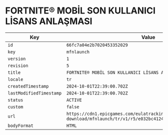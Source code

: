# FORTNITE® MOBİL SON KULLANICI LİSANS ANLAŞMASI

| Key | Value |
| --- | ----- |
| `id` | `66fc7a04e2b7020453352029` |
| `key` | `mfnlaunch` |
| `version` | `1` |
| `revision` | `5` |
| `title` | `FORTNITE® MOBİL SON KULLANICI LİSANS ANLAŞMASI` |
| `locale` | `tr` |
| `createdTimestamp` | `2024-10-01T22:39:00.702Z` |
| `lastModifiedTimestamp` | `2024-10-01T22:39:00.702Z` |
| `status` | `ACTIVE` |
| `custom` | `false` |
| `url` | `https://cdn1.epicgames.com/eulatracking-download/mfnlaunch/tr/v1/r5/e032bc41242d8936ba9887c86d4ecac8.pdf` |
| `bodyFormat` | `HTML` |
